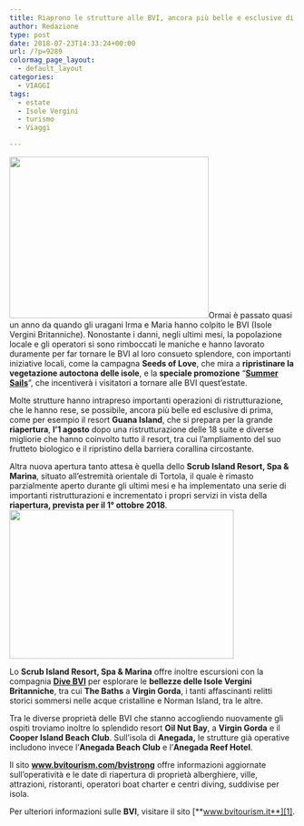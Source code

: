 ```yaml
---
title: Riaprono le strutture alle BVI, ancora più belle e esclusive di prima
author: Redazione
type: post
date: 2018-07-23T14:33:24+00:00
url: /?p=9289
colormag_page_layout:
  - default_layout
categories:
  - VIAGGI
tags:
  - estate
  - Isole Vergini
  - turismo
  - Viaggi

---
```

<img decoding="async" loading="lazy" class=" wp-image-9291 alignleft" src="https://progressonline.it/wp-content/uploads/2018/07/Logo_BVI-Summer-Sails-300x243.jpg" alt="" width="351" height="284" />Ormai è passato quasi un anno da quando gli uragani Irma e Maria hanno colpito le BVI (Isole Vergini Britanniche). Nonostante i danni, negli ultimi mesi, la popolazione locale e gli operatori si sono rimboccati le maniche e hanno lavorato duramente per far tornare le BVI al loro consueto splendore, con importanti iniziative locali, come la campagna **Seeds of Love**, che mira a **ripristinare la vegetazione autoctona delle isole**, e la **speciale promozione** “**<u>Summer Sails</u>**”, che incentiverà i visitatori a tornare alle BVI quest’estate.

Molte strutture hanno intrapreso importanti operazioni di ristrutturazione, che le hanno rese, se possibile, ancora più belle ed esclusive di prima, come per esempio il resort **Guana Island**, che si prepara per la grande **riapertura**, **l’1 agosto** dopo una ristrutturazione delle 18 suite e diverse migliorie che hanno coinvolto tutto il resort, tra cui l’ampliamento del suo frutteto biologico e il ripristino della barriera corallina circostante.

Altra nuova apertura tanto attesa è quella dello **Scrub Island Resort, Spa & Marina**, situato all&#8217;estremità orientale di Tortola, il quale è rimasto parzialmente aperto durante gli ultimi mesi e ha implementato una serie di importanti ristrutturazioni e incrementato i propri servizi in vista della **riapertura, prevista per il 1° ottobre 2018**.<img decoding="async" loading="lazy" class=" wp-image-9290 alignright" src="https://progressonline.it/wp-content/uploads/2018/07/Guana-Island-300x199.jpg" alt="" width="395" height="262" />

Lo **Scrub Island Resort, Spa & Marina** offre inoltre escursioni con la compagnia **<u>Dive BVI</u>** per esplorare le **bellezze delle Isole Vergini Britanniche**, tra cui **The Baths** a **Virgin Gorda**, i tanti affascinanti relitti storici sommersi nelle acque cristalline e Norman Island, tra le altre.

Tra le diverse proprietà delle BVI che stanno accogliendo nuovamente gli ospiti troviamo inoltre lo splendido resort **Oil Nut Bay**, a **Virgin Gorda** e il **Cooper Island Beach Club**. Sull’isola di **Anegada,** le strutture già operative includono invece l’**Anegada Beach Club** e l’**Anegada Reef Hotel**.

Il sito **www.bvitourism.com/bvistrong** offre informazioni aggiornate sull’operatività e le date di riapertura di proprietà alberghiere, ville, attrazioni, ristoranti, operatori boat charter e centri diving, suddivise per isola.

Per ulteriori informazioni sulle **BVI**, visitare il sito [**www.bvitourism.it**][1].

 [1]: https://www.bvitourism.it